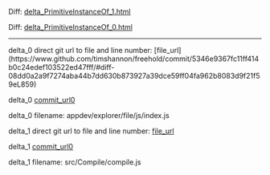 Diff: [delta_PrimitiveInstanceOf_1.html](./delta_PrimitiveInstanceOf_1.html)

Diff: [delta_PrimitiveInstanceOf_0.html](./delta_PrimitiveInstanceOf_0.html)

<hr>
delta_0 direct git url to file and line number: [file_url](https://www.github.com/timshannon/freehold/commit/5346e9367fc11ff414b0c24edef103522ed47fff/#diff-08dd0a2a9f7274aba44b7dd630b873927a39dce59ff04fa962b8083d9f21f59eL859)

delta_0 [commit_url0](https://www.github.com/timshannon/freehold/commit/5346e9367fc11ff414b0c24edef103522ed47fff)

delta_0 filename: appdev/explorer/file/js/index.js



delta_1 direct git url to file and line number: [file_url](https://www.github.com/evilcandybag/JSHC/commit/0453b179606dcd97e5f88df1b67a1485d3f8d236/#diff-6427a032d5b703dae75a7011f8c91b79b260dd3c3be4a9a433e46258d0ccfc8eL8)

delta_1 [commit_url0](https://www.github.com/evilcandybag/JSHC/commit/0453b179606dcd97e5f88df1b67a1485d3f8d236)

delta_1 filename: src/Compile/compile.js



